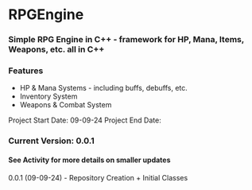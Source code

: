 # RPGEngine
### Simple RPG Engine in C++ - framework for HP, Mana, Items, Weapons, etc. all in C++

### Features
* HP & Mana Systems - including buffs, debuffs, etc.
* Inventory System
* Weapons & Combat System

Project Start Date: 09-09-24
Project End Date: 

### Current Version: 0.0.1
#### See Activity for more details on smaller updates

0.0.1 (09-09-24) - Repository Creation + Initial Classes
